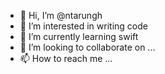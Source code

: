 - 👋 Hi, I’m @ntarungh
- 👀 I’m interested in writing code
- 🌱 I’m currently learning swift
- 💞️ I’m looking to collaborate on ...
- 📫 How to reach me ...

<!---
ntarungh/ntarungh is a ✨ special ✨ repository because its `README.md` (this file) appears on your GitHub profile.
You can click the Preview link to take a look at your changes.
--->
